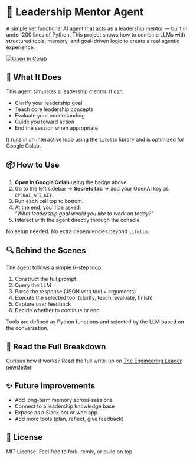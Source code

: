 # 🧭 Leadership Mentor Agent

A simple yet functional AI agent that acts as a leadership mentor — built in under 200 lines of Python. This project shows how to combine LLMs with structured tools, memory, and goal-driven logic to create a real agentic experience.

[![Open In Colab](https://colab.research.google.com/assets/colab-badge.svg)](https://colab.research.google.com/github/rafapaez/leadership-mentor-agent/blob/main/leadership_mentor_agent.ipynb)

## 🧠 What It Does

This agent simulates a leadership mentor. It can:

- Clarify your leadership goal
- Teach core leadership concepts
- Evaluate your understanding
- Guide you toward action
- End the session when appropriate

It runs in an interactive loop using the `litellm` library and is optimized for Google Colab.

## 📦 How to Use

1. **Open in Google Colab** using the badge above.
2. Go to the left sidebar → **Secrets tab** → add your OpenAI key as `OPENAI_API_KEY`.
3. Run each cell top to bottom.
4. At the end, you'll be asked:  
   _"What leadership goal would you like to work on today?"_
5. Interact with the agent directly through the console.

No setup needed. No extra dependencies beyond `litellm`.

## 🔍 Behind the Scenes

The agent follows a simple 6-step loop:

1. Construct the full prompt
2. Query the LLM
3. Parse the response (JSON with tool + arguments)
4. Execute the selected tool (clarify, teach, evaluate, finish)
5. Capture user feedback
6. Decide whether to continue or end

Tools are defined as Python functions and selected by the LLM based on the conversation.

## 📖 Read the Full Breakdown

Curious how it works? Read the full write-up on [The Engineering Leader newsletter](https://newsletter.rafapaez.com/).

## ✨ Future Improvements

- Add long-term memory across sessions
- Connect to a leadership knowledge base
- Expose as a Slack bot or web app
- Add more tools (plan, reflect, give feedback)

## 🤝 License

MIT License. Feel free to fork, remix, or build on top.
